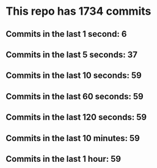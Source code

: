 # This repo has 1734 commits

## Commits in the last 1 second: 6
## Commits in the last 5 seconds: 37
## Commits in the last 10 seconds: 59
## Commits in the last 60 seconds: 59
## Commits in the last 120 seconds: 59
## Commits in the last 10 minutes: 59
## Commits in the last 1 hour: 59
